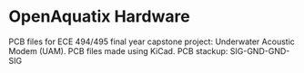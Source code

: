 # OpenAquatix Hardware
PCB files for ECE 494/495 final year capstone project: Underwater Acoustic Modem (UAM). PCB files made using KiCad. PCB stackup: SIG-GND-GND-SIG
